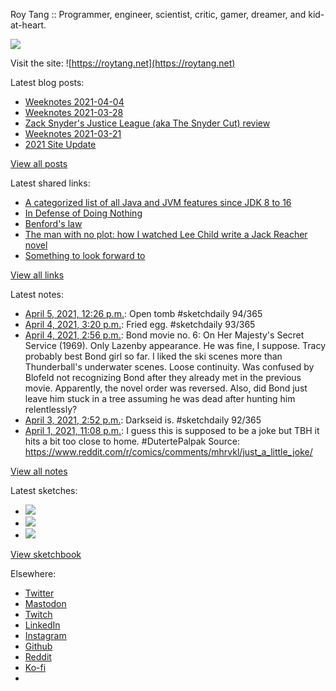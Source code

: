 Roy Tang :: Programmer, engineer, scientist, critic, gamer, dreamer, and kid-at-heart.

![](https://roytang.net/static/img/profile.jpg)

Visit the site: ![https://roytang.net](https://roytang.net)

Latest blog posts:

- [Weeknotes 2021-04-04](https://roytang.net/2021/04/weeknotes-2021-04-04/)
- [Weeknotes 2021-03-28](https://roytang.net/2021/03/weeknotes-2021-03-28/)
- [Zack Snyder&#x27;s Justice League (aka The Snyder Cut) review](https://roytang.net/2021/03/snyder-cut/)
- [Weeknotes 2021-03-21](https://roytang.net/2021/03/weeknotes-2021-03-21/)
- [2021 Site Update](https://roytang.net/2021/03/2021-site-update/)

[View all posts](https://roytang.net/blog)

Latest shared links:

- [A categorized list of all Java and JVM features since JDK 8 to 16](https://roytang.net/2021/04/a-categorized-list-of-all-java-and-jvm-features-since-jdk-8-to-16/)
- [In Defense of Doing Nothing](https://roytang.net/2021/04/in-defense-of-doing-nothing/)
- [Benford&#x27;s law](https://roytang.net/2021/04/benfords-law/)
- [The man with no plot: how I watched Lee Child write a Jack Reacher novel](https://roytang.net/2021/04/the-man-with-no-plot-how-i-watched-lee-child-write-a-jack-reacher-novel/)
- [Something to look forward to](https://roytang.net/2021/03/something-to-look-forward-to/)

[View all links](https://roytang.net/links)

Latest notes:

- [April 5, 2021, 12:26 p.m.](https://roytang.net/2021/04/1378926899255123970/): Open tomb #sketchdaily 94/365
- [April 4, 2021, 3:20 p.m.](https://roytang.net/2021/04/1378608294454046720/): Fried egg. #sketchdaily 93/365
- [April 4, 2021, 2:56 p.m.](https://roytang.net/2021/04/1a1ab3ad610478ba3b672b0a89c26333/): Bond movie no. 6: On Her Majesty&#x27;s Secret Service (1969). Only Lazenby appearance. He was fine, I suppose. Tracy probably best Bond girl so far. I liked the ski scenes more than Thunderball&#x27;s underwater scenes. Loose continuity. Was confused by Blofeld not recognizing Bond after they already met in the previous movie. Apparently, the novel order was reversed. Also, did Bond just leave him stuck in a tree assuming he was dead after hunting him relentlessly?
- [April 3, 2021, 2:52 p.m.](https://roytang.net/2021/04/1378238889853284355/): Darkseid is. #sketchdaily 92/365
- [April 1, 2021, 11:08 p.m.](https://roytang.net/2021/04/1377639106516189187/): I guess this is supposed to be a joke but TBH it hits a bit too close to home. #DutertePalpak Source: https://www.reddit.com/r/comics/comments/mhrvkl/just_a_little_joke/

[View all notes](https://roytang.net/notes)

Latest sketches:


- ![](https://roytang.net/media/cache/0c/f5/0cf5c79da07e7e6f6ca18e1aef0fc5b5.jpg)
- ![](https://roytang.net/media/cache/f5/8c/f58c682ef1c0682b9e6ea7a01fd74576.jpg)
- ![](https://roytang.net/media/cache/dc/fd/dcfd8c344649388a0bbb3960fd2b61ea.jpg)

[View sketchbook](https://roytang.net/albums/sketchbook)


Elsewhere:

- [Twitter](https://twitter.com/roytang)
- [Mastodon](https://mastodon.technology/@roytang)
- [Twitch](https://twitch.tv/twitchyroy)
- [LinkedIn](https://www.linkedin.com/in/roytang)
- [Instagram](https://instagram.com/roytang0400)
- [Github](https://github.com/roytang)
- [Reddit](https://reddit.com/u/hungryroy)
- [Ko-fi](https://ko-fi.com/roytang)
- [](mailto:hello@roytang.net)